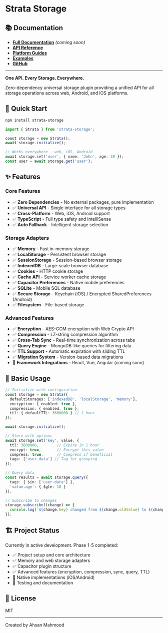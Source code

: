 # Strata Storage

## 📚 Documentation

- **[Full Documentation](https://strata-storage.dev)** *(coming soon)*
- **[API Reference](https://strata-storage.dev/api)**
- **[Platform Guides](https://strata-storage.dev/platforms)**
- **[Examples](https://strata-storage.dev/examples)**
- **[GitHub](https://github.com/aoneahsan/strata-storage)**

---

**One API. Every Storage. Everywhere.**

Zero-dependency universal storage plugin providing a unified API for all storage operations across web, Android, and iOS platforms.

## 🚀 Quick Start

```bash
npm install strata-storage
```

```typescript
import { Strata } from 'strata-storage';

const storage = new Strata();
await storage.initialize();

// Works everywhere - web, iOS, Android
await storage.set('user', { name: 'John', age: 30 });
const user = await storage.get('user');
```

## ✨ Features

### Core Features
- ✅ **Zero Dependencies** - No external packages, pure implementation
- ✅ **Universal API** - Single interface for all storage types
- ✅ **Cross-Platform** - Web, iOS, Android support
- ✅ **TypeScript** - Full type safety and IntelliSense
- ✅ **Auto Fallback** - Intelligent storage selection

### Storage Adapters
- ✅ **Memory** - Fast in-memory storage
- ✅ **LocalStorage** - Persistent browser storage
- ✅ **SessionStorage** - Session-based browser storage
- ✅ **IndexedDB** - Large-scale browser database
- ✅ **Cookies** - HTTP cookie storage
- ✅ **Cache API** - Service worker cache storage
- ✅ **Capacitor Preferences** - Native mobile preferences
- ✅ **SQLite** - Mobile SQL database
- ✅ **Secure Storage** - Keychain (iOS) / Encrypted SharedPreferences (Android)
- ✅ **Filesystem** - File-based storage

### Advanced Features
- ✅ **Encryption** - AES-GCM encryption with Web Crypto API
- ✅ **Compression** - LZ-string compression algorithm
- ✅ **Cross-Tab Sync** - Real-time synchronization across tabs
- ✅ **Query Engine** - MongoDB-like queries for filtering data
- ✅ **TTL Support** - Automatic expiration with sliding TTL
- ✅ **Migration System** - Version-based data migrations
- 🚧 **Framework Integrations** - React, Vue, Angular (coming soon)

## 📖 Basic Usage

```typescript
// Initialize with configuration
const storage = new Strata({
  defaultStorages: ['indexedDB', 'localStorage', 'memory'],
  encryption: { enabled: true },
  compression: { enabled: true },
  ttl: { defaultTTL: 3600000 } // 1 hour
});

await storage.initialize();

// Store with options
await storage.set('key', value, {
  ttl: 3600000,        // Expire in 1 hour
  encrypt: true,       // Encrypt this value
  compress: true,      // Compress if beneficial
  tags: ['user-data'] // Tag for grouping
});

// Query data
const results = await storage.query({
  tags: { $in: ['user-data'] },
  'value.age': { $gte: 18 }
});

// Subscribe to changes
storage.subscribe((change) => {
  console.log(`${change.key} changed from ${change.oldValue} to ${change.newValue}`);
});
```

## 🏗 Project Status

Currently in active development. Phase 1-5 completed:
- ✅ Project setup and core architecture
- ✅ Memory and web storage adapters
- ✅ Capacitor plugin structure
- ✅ Advanced features (encryption, compression, sync, query, TTL)
- 🚧 Native implementations (iOS/Android)
- 🚧 Testing and documentation

## 📄 License

MIT

---

Created by Ahsan Mahmood